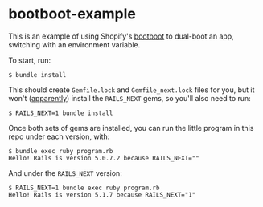 # bootboot-example

This is an example of using Shopify's
[bootboot](https://github.com/Shopify/bootboot) to dual-boot an app, switching
with an environment variable.

To start, run:

```
$ bundle install
```

This should create `Gemfile.lock` and `Gemfile_next.lock` files for you, but it
won't ([apparently](https://github.com/Shopify/bootboot/issues/28)) install the
`RAILS_NEXT` gems, so you'll also need to run:

```
$ RAILS_NEXT=1 bundle install
```

Once both sets of gems are installed, you can run the little program in this
repo under each version, with:

```
$ bundle exec ruby program.rb
Hello! Rails is version 5.0.7.2 because RAILS_NEXT=""
```

And under the `RAILS_NEXT` version:

```
$ RAILS_NEXT=1 bundle exec ruby program.rb
Hello! Rails is version 5.1.7 because RAILS_NEXT="1"
```
